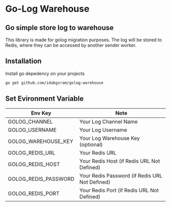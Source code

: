 # Go-Log Warehouse
## Go simple store log to warehouse

This library is made for golog migration purposes. The log will be stored to Redis, where they can be accessed by another sender worker.

## Installation

Install go depedency on your projects

```sh
go get github.com/idabgsram/golog-warehouse
```

## Set Evironment Variable

| Env Key | Note |
| ------- | ----- |
| GOLOG_CHANNEL | Your Log Channel Name | 
| GOLOG_USERNAME | Your Log Username | 
| GOLOG_WAREHOUSE_KEY | Your Log Warehouse Key (optional) | 
| GOLOG_REDIS_URL | Your Redis URL | 
| GOLOG_REDIS_HOST | Your Redis Host (if Redis URL Not Defined) |
| GOLOG_REDIS_PASSWORD | Your Redis Password (if Redis URL Not Defined) |
| GOLOG_REDIS_PORT | Your Redis Port (if Redis URL Not Defined) |

